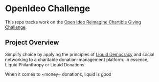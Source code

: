 # OpenIdeo Challenge

This repo tracks work on the [Open Ideo Reimagine Chartible Giving Challenge](https://www.openideo.com/challenge-briefs/reimagine-charitable-giving-challenge#challenge-vision). 

## Project Overview 

Simplify choice by applying the principles of [Liquid Democracy](https://wiki.p2pfoundation.net/Liquid_Democracy) and social networking to a charitable donation-management platform. In essence, Liquid Philanthropy or Liquid Donations.

When it comes to ~money~ donations, liquid is good
